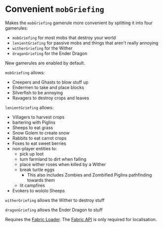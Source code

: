 # Convenient `mobGriefing`

Makes the `mobGriefing` gamerule more convenient by splitting it into four gamerules:

- `mobGriefing` for most mobs that destroy your world
- `lenientGriefing` for passive mobs and things that aren't really annoying
- `witherGriefing` for the Wither
- `dragonGriefing` for the Ender Dragon

New gamerules are enabled by default.



`mobGriefing` allows:

- Creepers and Ghasts to blow stuff up
- Endermen to take and place blocks
- Silverfish to be annoying
- Ravagers to destroy crops and leaves



`lenientGriefing` allows:

- Villagers to harvest crops
- bartering with Piglins
- Sheeps to eat grass
- Snow Golem to create snow
- Rabbits to eat carrot crops
- Foxes to eat sweet berries
- non-player entities to:
    - pick up loot
    - turn farmland to dirt when falling
    - place wither roses when killed by a Wither
    - break turtle eggs
        - This also includes Zombies and Zombified Piglins pathfinding towards them
    - lit campfires
- Evokers to wololo Sheeps



`witherGriefing` allows the Wither to destroy stuff

`dragonGriefing` allows the Ender Dragon to stuff



Requires the [Fabric Loader](https://fabricmc.net). The [Fabric API](https://www.curseforge.com/minecraft/mc-mods/fabric-api) is only required for localisation.

